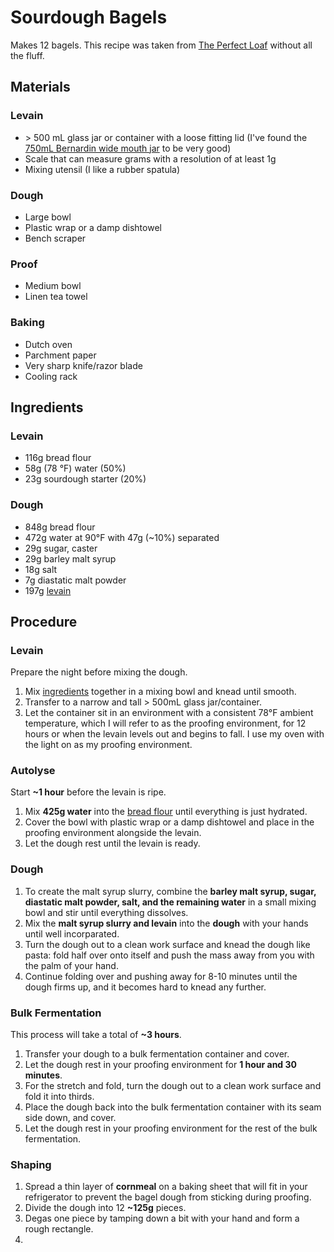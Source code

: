 # Sourdough Bagels
Makes 12 bagels. This recipe was taken from [The Perfect Loaf](https://www.theperfectloaf.com/sourdough-bagel/) without all the fluff.

## Materials
### Levain
* \> 500 mL glass jar or container with a loose fitting lid (I've found the
  [750mL Bernardin wide mouth
  jar](https://www.homehardware.ca/en/9-pack-750ml-wide-mason-jars/p/4448184) to
  be very good)
* Scale that can measure grams with a resolution of at least 1g
* Mixing utensil (I like a rubber spatula)

### Dough
* Large bowl
* Plastic wrap or a damp dishtowel
* Bench scraper

### Proof
* Medium bowl
* Linen tea towel

### Baking
* Dutch oven
* Parchment paper
* Very sharp knife/razor blade
* Cooling rack

## Ingredients
### Levain
* 116g bread flour
* 58g (78 &deg;F) water (50%)
* 23g sourdough starter (20%)

### Dough
* 848g bread flour
* 472g water at 90&deg;F with 47g (~10%) separated
* 29g sugar, caster
* 29g barley malt syrup
* 18g salt
* 7g diastatic malt powder
* 197g [levain](#levain-1)

## Procedure
### Levain
Prepare the night before mixing the dough.
1. Mix [ingredients](#levain-1) together in a mixing bowl and knead until smooth.
2. Transfer to a narrow and tall \> 500mL glass jar/container.
3. Let the container sit in an environment with a consistent 78&deg;F ambient
   temperature, which I will refer to as the proofing environment, for 12 hours
   or when the levain levels out and begins to fall. I use my oven with the
   light on as my proofing environment.

### Autolyse
Start **~1 hour** before the levain is ripe.
1. Mix **425g water** into the [bread flour](#dough-1) until everything is just hydrated.
2. Cover the bowl with plastic wrap or a damp dishtowel and place in the
   proofing environment alongside the levain.
3. Let the dough rest until the levain is ready.

### Dough
1. To create the malt syrup slurry, combine the **barley malt syrup, sugar, diastatic malt powder, salt, and the remaining water** in a small mixing bowl and stir until everything dissolves.
2. Mix the **malt syrup slurry and levain** into the **dough** with your hands until well incorparated.
3. Turn the dough out to a clean work surface and knead the dough like pasta: fold half over onto itself and push the mass away from you with the palm of your hand. 
4. Continue folding over and pushing away for 8-10 minutes until the dough firms up, and it becomes hard to knead any further.

### Bulk Fermentation
This process will take a total of **~3 hours**.
1. Transfer your dough to a bulk fermentation container and cover.
2. Let the dough rest in your proofing environment for **1 hour and 30 minutes**.
3. For the stretch and fold, turn the dough out to a clean work surface and fold it into thirds.
4. Place the dough back into the bulk fermentation container with its seam side down, and cover.
5. Let the dough rest in your proofing environment for the rest of the bulk fermentation.

### Shaping
1. Spread a thin layer of **cornmeal** on a baking sheet that will fit in your refrigerator to prevent the bagel dough from sticking during proofing.
2. Divide the dough into 12 **~125g** pieces.
3. Degas one piece by tamping down a bit with your hand and form a rough rectangle.
4. 